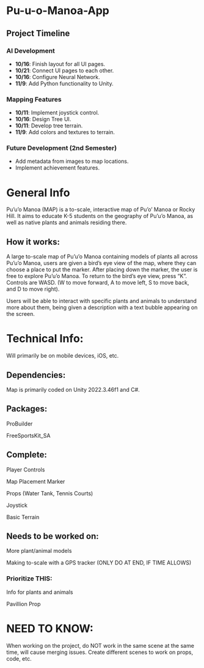 # Pu-u-o-Manoa-App

## Project Timeline

### AI Development
- **10/16**: Finish layout for all UI pages.
- **10/21**: Connect UI pages to each other.
- **10/16**: Configure Neural Network.
- **11/9**: Add Python functionality to Unity.

### Mapping Features
- **10/11**: Implement joystick control.
- **10/16**: Design Tree UI.
- **10/11**: Develop tree terrain.
- **11/9**: Add colors and textures to terrain.

### Future Development (2nd Semester)
- Add metadata from images to map locations.
- Implement achievement features.


# General Info

Pu’u’o Manoa (MAP) is a to-scale, interactive map of Pu’o’ Manoa or Rocky Hill. It aims to educate K-5 students on the geography of Pu’u’o Manoa, as well as native plants and animals residing there. 

## How it works:

A large to-scale map of Pu’u’o Manoa containing models of plants all across Pu’u’o Manoa, users are given a bird’s eye view of the map, where they can choose a place to put the marker. After placing down the marker, the user is free to explore Pu’u’o Manoa. To return to the bird’s eye view, press “K”. Controls are WASD. (W to move forward, A to move left, S to move back, and D to move right). 

Users will be able to interact with specific plants and animals to understand more about them, being given a description with a text bubble appearing on the screen. 


# Technical Info:
	
Will primarily be on mobile devices, iOS, etc. 

## Dependencies:

Map is primarily coded on Unity 2022.3.46f1 and C#. 

## Packages:

ProBuilder
		
FreeSportsKit_SA

## Complete:

Player Controls

Map Placement Marker

Props (Water Tank, Tennis Courts)

Joystick

Basic Terrain

## Needs to be worked on:
		
More plant/animal models

Making to-scale with a GPS tracker (ONLY DO AT END, IF TIME ALLOWS)

		
### Prioritize THIS:

Info for plants and animals 

Pavillion Prop


# NEED TO KNOW:

When working on the project, do NOT work in the same scene at the same time, will cause merging issues. Create different scenes to work on props, code, etc. 
